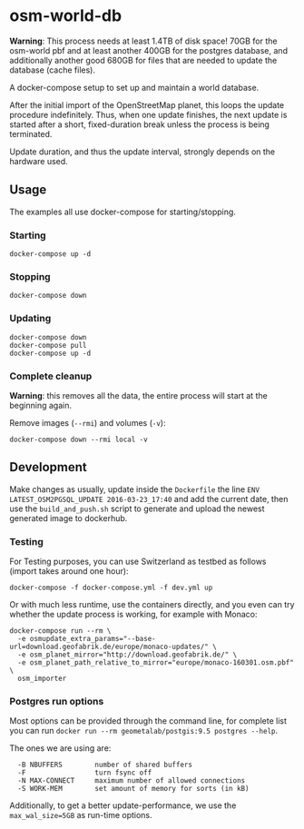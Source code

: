 # osm-world-db

**Warning**: This process needs at least 1.4TB of disk space!
70GB for the osm-world pbf and at least another 400GB for the
postgres database, and additionally another
good 680GB for files that are needed to update the database (cache files).

A docker-compose setup to set up and maintain a world database.

After the initial import of the OpenStreetMap planet, this loops the update procedure indefinitely.
Thus, when one update finishes, the next update is started after a short, fixed-duration break unless the process is being terminated.

Update duration, and thus the update interval, strongly depends on the hardware used.

## Usage

The examples all use docker-compose for starting/stopping.

### Starting

```
docker-compose up -d
```

### Stopping

```
docker-compose down
```

### Updating

```
docker-compose down
docker-compose pull
docker-compose up -d
```

### Complete cleanup

**Warning**: this removes all the data, the entire process
will start at the beginning again.

Remove images (`--rmi`) and volumes (`-v`):

```
docker-compose down --rmi local -v
```

## Development

Make changes as usually, update inside the `Dockerfile`
the line `ENV LATEST_OSM2PGSQL_UPDATE 2016-03-23_17:40` and
add the current date, then use the `build_and_push.sh` script to
generate and upload the newest generated image to dockerhub.

### Testing

For Testing purposes, you can use Switzerland as testbed as follows
(import takes around one hour):

```
docker-compose -f docker-compose.yml -f dev.yml up
```

Or with much less runtime, use the containers directly, and you even 
can try whether the update process is working, for example with Monaco:

```
docker-compose run --rm \
  -e osmupdate_extra_params="--base-url=download.geofabrik.de/europe/monaco-updates/" \
  -e osm_planet_mirror="http://download.geofabrik.de/" \
  -e osm_planet_path_relative_to_mirror="europe/monaco-160301.osm.pbf" \
  osm_importer
```

### Postgres run options

Most options can be provided through the command line, for complete list
you can run `docker run --rm geometalab/postgis:9.5 postgres --help`.

The ones we are using are:

```
  -B NBUFFERS        number of shared buffers
  -F                 turn fsync off
  -N MAX-CONNECT     maximum number of allowed connections
  -S WORK-MEM        set amount of memory for sorts (in kB)
```

Additionally, to get a better update-performance, we use
the `max_wal_size=5GB` as run-time options. 
